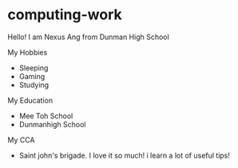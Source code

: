 # computing-work
Hello! I am Nexus Ang from Dunman High School

My Hobbies
* Sleeping
* Gaming
* Studying

My Education 
* Mee Toh School
* Dunmanhigh School

My CCA
* Saint john's brigade. I love it so much! i learn a lot of useful tips!
